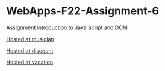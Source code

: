 # WebApps-F22-Assignment-6
Assignment introduction to Java Script and DOM

[Hosted at musician](https://44-563-web-apps-f22.github.io/44563-webapps-assignment-6-saideepakreddy0903/musician.html)


[Hosted at discount](https://44-563-web-apps-f22.github.io/44563-webapps-assignment-6-saideepakreddy0903/discount.html)


[Hosted at vacation](https://44-563-web-apps-f22.github.io/44563-webapps-assignment-6-saideepakreddy0903/vacation.html)
